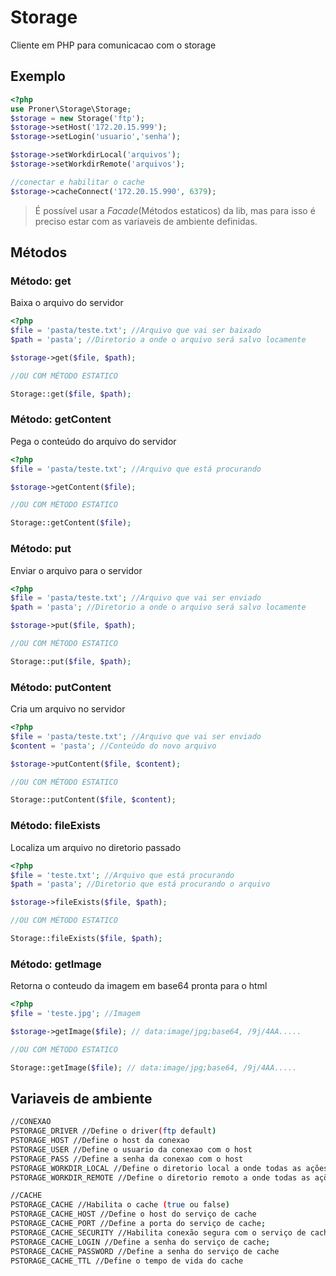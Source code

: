 # Storage

Cliente em PHP para comunicacao com o storage

## Exemplo
```php
<?php
use Proner\Storage\Storage;
$storage = new Storage('ftp');
$storage->setHost('172.20.15.999');
$storage->setLogin('usuario','senha');

$storage->setWorkdirLocal('arquivos');
$storage->setWorkdirRemote('arquivos');

//conectar e habilitar o cache
$storage->cacheConnect('172.20.15.990', 6379);
```
 > É possível usar a *Facade*(Métodos estaticos) da lib, mas para isso é preciso estar com as variaveis de ambiente definidas.

## Métodos

### Método: **get**
Baixa o arquivo do servidor
```php
<?php
$file = 'pasta/teste.txt'; //Arquivo que vai ser baixado
$path = 'pasta'; //Diretorio a onde o arquivo será salvo locamente

$storage->get($file, $path);

//OU COM MÉTODO ESTATICO

Storage::get($file, $path);
```

### Método: **getContent**
Pega o conteúdo do arquivo do servidor
```php
<?php
$file = 'pasta/teste.txt'; //Arquivo que está procurando

$storage->getContent($file);

//OU COM MÉTODO ESTATICO

Storage::getContent($file);
```

### Método: **put**
Enviar o arquivo para o servidor
```php
<?php
$file = 'pasta/teste.txt'; //Arquivo que vai ser enviado
$path = 'pasta'; //Diretorio a onde o arquivo será salvo locamente

$storage->put($file, $path);

//OU COM MÉTODO ESTATICO

Storage::put($file, $path);
```

### Método: **putContent**
Cria um arquivo no servidor
```php
<?php
$file = 'pasta/teste.txt'; //Arquivo que vai ser enviado
$content = 'pasta'; //Conteúdo do novo arquivo

$storage->putContent($file, $content);

//OU COM MÉTODO ESTATICO

Storage::putContent($file, $content);
```

### Método: **fileExists**
Localiza um arquivo no diretorio passado
```php
<?php
$file = 'teste.txt'; //Arquivo que está procurando
$path = 'pasta'; //Diretorio que está procurando o arquivo

$storage->fileExists($file, $path);

//OU COM MÉTODO ESTATICO

Storage::fileExists($file, $path);
```

### Método: **getImage**
Retorna o conteudo da imagem em base64 pronta para o html
```php
<?php
$file = 'teste.jpg'; //Imagem

$storage->getImage($file); // data:image/jpg;base64, /9j/4AA.....

//OU COM MÉTODO ESTATICO

Storage::getImage($file); // data:image/jpg;base64, /9j/4AA.....
```

## Variaveis de ambiente
```bash
//CONEXAO
PSTORAGE_DRIVER //Define o driver(ftp default)
PSTORAGE_HOST //Define o host da conexao
PSTORAGE_USER //Define o usuario da conexao com o host
PSTORAGE_PASS //Define a senha da conexao com o host
PSTORAGE_WORKDIR_LOCAL //Define o diretorio local a onde todas as ações serão execultadas por padrão.
PSTORAGE_WORKDIR_REMOTE //Define o diretorio remoto a onde todas as ações serão execultadas por padrão.

//CACHE
PSTORAGE_CACHE //Habilita o cache (true ou false)
PSTORAGE_CACHE_HOST //Define o host do serviço de cache
PSTORAGE_CACHE_PORT //Define a porta do serviço de cache;
PSTORAGE_CACHE_SECURITY //Habilita conexão segura com o serviço de cache
PSTORAGE_CACHE_LOGIN //Define a senha do serviço de cache;
PSTORAGE_CACHE_PASSWORD //Define a senha do serviço de cache
PSTORAGE_CACHE_TTL //Define o tempo de vida do cache
```